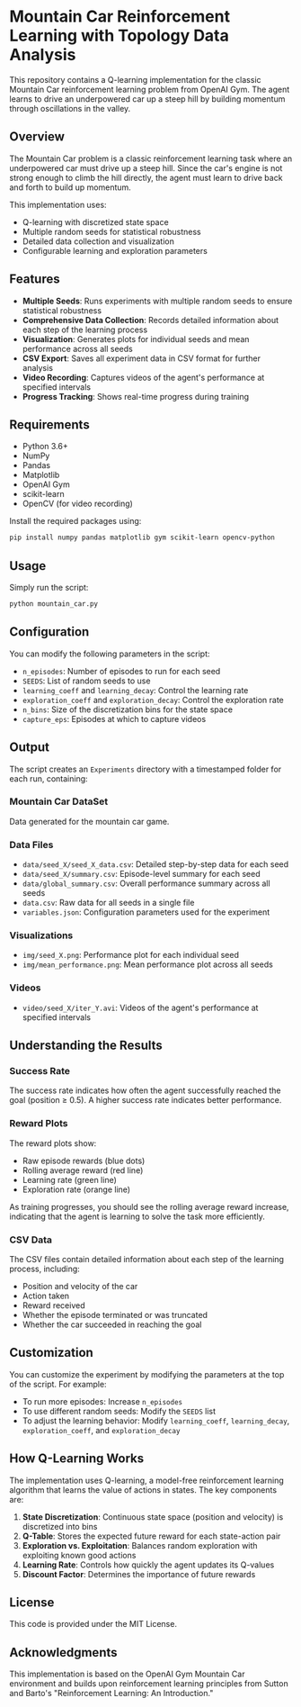# Mountain Car Reinforcement Learning with Topology Data Analysis

This repository contains a Q-learning implementation for the classic Mountain Car reinforcement learning problem from OpenAI Gym. The agent learns to drive an underpowered car up a steep hill by building momentum through oscillations in the valley.

## Overview

The Mountain Car problem is a classic reinforcement learning task where an underpowered car must drive up a steep hill. Since the car's engine is not strong enough to climb the hill directly, the agent must learn to drive back and forth to build up momentum.

This implementation uses:
- Q-learning with discretized state space
- Multiple random seeds for statistical robustness
- Detailed data collection and visualization
- Configurable learning and exploration parameters

## Features

- **Multiple Seeds**: Runs experiments with multiple random seeds to ensure statistical robustness
- **Comprehensive Data Collection**: Records detailed information about each step of the learning process
- **Visualization**: Generates plots for individual seeds and mean performance across all seeds
- **CSV Export**: Saves all experiment data in CSV format for further analysis
- **Video Recording**: Captures videos of the agent's performance at specified intervals
- **Progress Tracking**: Shows real-time progress during training

## Requirements

- Python 3.6+
- NumPy
- Pandas
- Matplotlib
- OpenAI Gym
- scikit-learn
- OpenCV (for video recording)

Install the required packages using:

```bash
pip install numpy pandas matplotlib gym scikit-learn opencv-python
```

## Usage

Simply run the script:

```bash
python mountain_car.py
```

## Configuration

You can modify the following parameters in the script:

- `n_episodes`: Number of episodes to run for each seed
- `SEEDS`: List of random seeds to use
- `learning_coeff` and `learning_decay`: Control the learning rate
- `exploration_coeff` and `exploration_decay`: Control the exploration rate
- `n_bins`: Size of the discretization bins for the state space
- `capture_eps`: Episodes at which to capture videos

## Output

The script creates an `Experiments` directory with a timestamped folder for each run, containing:

### Mountain Car DataSet
Data generated for the mountain car game.

### Data Files
- `data/seed_X/seed_X_data.csv`: Detailed step-by-step data for each seed
- `data/seed_X/summary.csv`: Episode-level summary for each seed
- `data/global_summary.csv`: Overall performance summary across all seeds
- `data.csv`: Raw data for all seeds in a single file
- `variables.json`: Configuration parameters used for the experiment

### Visualizations
- `img/seed_X.png`: Performance plot for each individual seed
- `img/mean_performance.png`: Mean performance plot across all seeds

### Videos
- `video/seed_X/iter_Y.avi`: Videos of the agent's performance at specified intervals

## Understanding the Results

### Success Rate
The success rate indicates how often the agent successfully reached the goal (position ≥ 0.5). A higher success rate indicates better performance.

### Reward Plots
The reward plots show:
- Raw episode rewards (blue dots)
- Rolling average reward (red line)
- Learning rate (green line)
- Exploration rate (orange line)

As training progresses, you should see the rolling average reward increase, indicating that the agent is learning to solve the task more efficiently.

### CSV Data
The CSV files contain detailed information about each step of the learning process, including:
- Position and velocity of the car
- Action taken
- Reward received
- Whether the episode terminated or was truncated
- Whether the car succeeded in reaching the goal

## Customization

You can customize the experiment by modifying the parameters at the top of the script. For example:

- To run more episodes: Increase `n_episodes`
- To use different random seeds: Modify the `SEEDS` list
- To adjust the learning behavior: Modify `learning_coeff`, `learning_decay`, `exploration_coeff`, and `exploration_decay`

## How Q-Learning Works

The implementation uses Q-learning, a model-free reinforcement learning algorithm that learns the value of actions in states. The key components are:

1. **State Discretization**: Continuous state space (position and velocity) is discretized into bins
2. **Q-Table**: Stores the expected future reward for each state-action pair
3. **Exploration vs. Exploitation**: Balances random exploration with exploiting known good actions
4. **Learning Rate**: Controls how quickly the agent updates its Q-values
5. **Discount Factor**: Determines the importance of future rewards

## License

This code is provided under the MIT License.

## Acknowledgments

This implementation is based on the OpenAI Gym Mountain Car environment and builds upon reinforcement learning principles from Sutton and Barto's "Reinforcement Learning: An Introduction."
